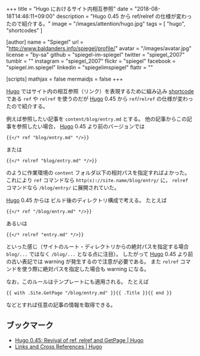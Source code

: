+++
title = "Hugo におけるサイト内相互参照"
date = "2018-08-18T14:46:11+09:00"
description = "Hugo 0.45 から ref/relref の仕様が変わったので紹介する。"
image = "/images/attention/hugo.jpg"
tags = [ "hugo", "shortcodes" ]

[author]
  name      = "Spiegel"
  url       = "http://www.baldanders.info/spiegel/profile/"
  avatar    = "/images/avatar.jpg"
  license   = "by-sa"
  github    = "spiegel-im-spiegel"
  twitter   = "spiegel_2007"
  tumblr    = ""
  instagram = "spiegel_2007"
  flickr    = "spiegel"
  facebook  = "spiegel.im.spiegel"
  linkedin  = "spiegelimspiegel"
  flattr    = ""

[scripts]
  mathjax = false
  mermaidjs = false
+++

[Hugo] ではサイト内の相互参照（リンク）を表現するために組み込み [shortcode] である `ref` や `relref` を使うのだが [Hugo] 0.45 から `ref`/`relref` の仕様が変わったので紹介する。

例えば参照したい記事を `content/blog/entry.md` とする。
他の記事からこの記事を参照したい場合， [Hugo] 0.45 より前のバージョンでは

```text
{{</* ref "blog/entry.md" */>}}
```

または

```text
{{</* relref "blog/entry.md" */>}}
```

のように作業環境の `content` フォルダ以下の相対パスを指定すればよかった。
これにより `ref` コマンドなら `http(s)://site.name/blog/entry/` に， `relref` コマンドなら `/blog/entry/` に展開されていた。

[Hugo] 0.45 からは ビルド後のディレクトリ構成で考える。
たとえば

```text
{{</* ref "/blog/entry.md" */>}}
```

あるいは

```text
{{</* relref "entry.md" */>}}
```

といった感じ（サイトのルート・ディレクトリからの絶対パスを指定する場合 `blog/...` ではなく `/blog/...` となる点に注目）。
したがって [Hugo] 0.45 より前の古い表記では warning が発生するので注意が必要である。
また  `relref` コマンドを使う際に絶対パスを指定した場合も warning になる。

なお，このルールはテンプレートにも適用される。
たとえば

```text
{{ with .Site.GetPage "/blog/entry.md" }}{{ .Title }}{{ end }}
```

などとすれば任意の記事の情報を取得できる。

## ブックマーク

- [Hugo 0.45: Revival of ref, relref and GetPage | Hugo](https://gohugo.io/news/0.45-relnotes/)
- [Links and Cross References | Hugo](https://gohugo.io/content-management/cross-references/)

[Hugo]: https://gohugo.io/ "The world’s fastest framework for building websites | Hugo"
[shortcode]: https://gohugo.io/extras/shortcodes/ "Shortcodes | Hugo"

